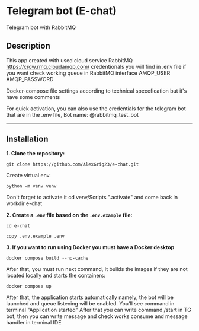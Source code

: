 # Telegram bot (E-chat)
Telegram bot with RabbitMQ

## Description

This app created with used cloud service RabbitMQ 
https://crow.rmq.cloudamqp.com/
credentionals you will find in .env file if you want check working queue in RabbitMQ interface
AMQP_USER
AMQP_PASSWORD

Docker-compose file settings according to technical specefication but it's have some comments


For quick activation, you can also use the credentials for the telegram bot that are in the .env file,
Bot name: @rabbitmq_test_bot

---
## Installation
**1. Clone the repository:**

   ```shell
   git clone https://github.com/AlexGrig23/e-chat.git
   ```

  Create virtual env.

   ```shell
   python -m venv venv
   ```
Don't forget to activate it cd venv/Scripts
"\.activate" and come back in workdir e-chat

**2. Create a `.env` file based on the `.env.example` file:**

   ```shell
   cd e-chat
   ```

   ```shell
   copy .env.example .env
   ```
**3. If you want to run using Docker you must have a Docker desktop**
  
   ```shell
   docker compose build --no-cache
   ```
   
   After that, you must run next command, It builds the images if they are not located locally and starts the containers:

   ```shell
   docker compose up
   ```

After that, the application starts automatically namely, 
the bot will be launched and queue listening will be enabled.
You'll see command in terminal "Application started" 
After that you can write command /start in TG bot, 
then you can write message and check works consume and message handler
in terminal IDE

	

  
